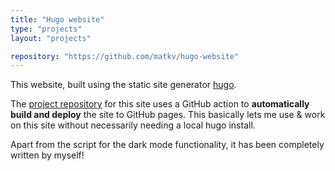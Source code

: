 ```yaml
---
title: "Hugo website"
type: "projects"
layout: "projects"

repository: "https://github.com/matkv/hugo-website"
---
```


This website, built using the static site generator [hugo](https://gohugo.io).
<!--more-->
The [project repository](https://github.com/matkv/hugo-website) for this site uses a GitHub action to **automatically build and deploy** the site to GitHub pages. This basically lets me use & work on this site without necessarily needing a local hugo install. 

Apart from the script for the dark mode functionality, it has been completely written by myself!